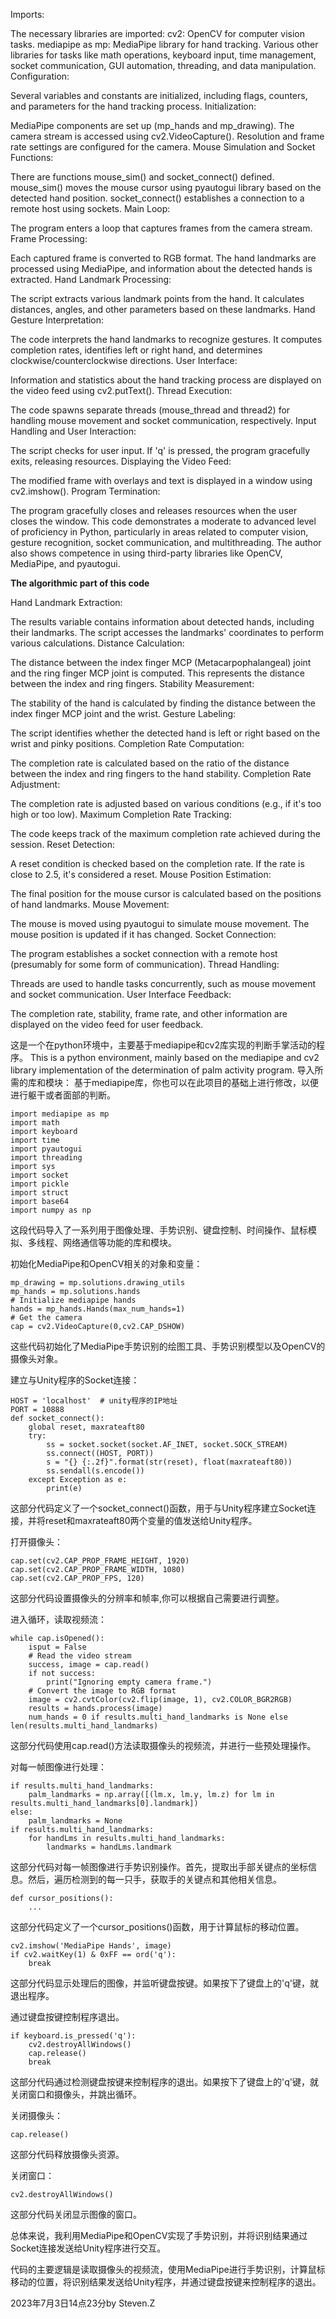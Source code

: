 Imports:

The necessary libraries are imported:
cv2: OpenCV for computer vision tasks.
mediapipe as mp: MediaPipe library for hand tracking.
Various other libraries for tasks like math operations, keyboard input, time management, socket communication, GUI automation, threading, and data manipulation.
Configuration:

Several variables and constants are initialized, including flags, counters, and parameters for the hand tracking process.
Initialization:

MediaPipe components are set up (mp_hands and mp_drawing).
The camera stream is accessed using cv2.VideoCapture().
Resolution and frame rate settings are configured for the camera.
Mouse Simulation and Socket Functions:

There are functions mouse_sim() and socket_connect() defined.
mouse_sim() moves the mouse cursor using pyautogui library based on the detected hand position.
socket_connect() establishes a connection to a remote host using sockets.
Main Loop:

The program enters a loop that captures frames from the camera stream.
Frame Processing:

Each captured frame is converted to RGB format.
The hand landmarks are processed using MediaPipe, and information about the detected hands is extracted.
Hand Landmark Processing:

The script extracts various landmark points from the hand.
It calculates distances, angles, and other parameters based on these landmarks.
Hand Gesture Interpretation:

The code interprets the hand landmarks to recognize gestures.
It computes completion rates, identifies left or right hand, and determines clockwise/counterclockwise directions.
User Interface:

Information and statistics about the hand tracking process are displayed on the video feed using cv2.putText().
Thread Execution:

The code spawns separate threads (mouse_thread and thread2) for handling mouse movement and socket communication, respectively.
Input Handling and User Interaction:

The script checks for user input. If 'q' is pressed, the program gracefully exits, releasing resources.
Displaying the Video Feed:

The modified frame with overlays and text is displayed in a window using cv2.imshow().
Program Termination:

The program gracefully closes and releases resources when the user closes the window.
This code demonstrates a moderate to advanced level of proficiency in Python, particularly in areas related to computer vision, gesture recognition, socket communication, and multithreading. The author also shows competence in using third-party libraries like OpenCV, MediaPipe, and pyautogui.



**The algorithmic part of this code**

Hand Landmark Extraction:

The results variable contains information about detected hands, including their landmarks.
The script accesses the landmarks' coordinates to perform various calculations.
Distance Calculation:

The distance between the index finger MCP (Metacarpophalangeal) joint and the ring finger MCP joint is computed. This represents the distance between the index and ring fingers.
Stability Measurement:

The stability of the hand is calculated by finding the distance between the index finger MCP joint and the wrist.
Gesture Labeling:

The script identifies whether the detected hand is left or right based on the wrist and pinky positions.
Completion Rate Computation:

The completion rate is calculated based on the ratio of the distance between the index and ring fingers to the hand stability.
Completion Rate Adjustment:

The completion rate is adjusted based on various conditions (e.g., if it's too high or too low).
Maximum Completion Rate Tracking:

The code keeps track of the maximum completion rate achieved during the session.
Reset Detection:

A reset condition is checked based on the completion rate. If the rate is close to 2.5, it's considered a reset.
Mouse Position Estimation:

The final position for the mouse cursor is calculated based on the positions of hand landmarks.
Mouse Movement:

The mouse is moved using pyautogui to simulate mouse movement. The mouse position is updated if it has changed.
Socket Connection:

The program establishes a socket connection with a remote host (presumably for some form of communication).
Thread Handling:

Threads are used to handle tasks concurrently, such as mouse movement and socket communication.
User Interface Feedback:

The completion rate, stability, frame rate, and other information are displayed on the video feed for user feedback.


这是一个在python环境中，主要基于mediapipe和cv2库实现的判断手掌活动的程序。
This is a python environment, mainly based on the mediapipe and cv2 library implementation of the determination of palm activity program.
导入所需的库和模块：
基于mediapipe库，你也可以在此项目的基础上进行修改，以便进行躯干或者面部的判断。

```import cv2
import mediapipe as mp
import math
import keyboard
import time
import pyautogui
import threading
import sys
import socket
import pickle
import struct
import base64
import numpy as np
```

这段代码导入了一系列用于图像处理、手势识别、键盘控制、时间操作、鼠标模拟、多线程、网络通信等功能的库和模块。

初始化MediaPipe和OpenCV相关的对象和变量：
```
mp_drawing = mp.solutions.drawing_utils
mp_hands = mp.solutions.hands
# Initialize mediapipe hands
hands = mp_hands.Hands(max_num_hands=1)
# Get the camera
cap = cv2.VideoCapture(0,cv2.CAP_DSHOW)
```
这些代码初始化了MediaPipe手势识别的绘图工具、手势识别模型以及OpenCV的摄像头对象。

建立与Unity程序的Socket连接：

```
HOST = 'localhost'  # unity程序的IP地址
PORT = 10888
def socket_connect():
    global reset, maxrateaft80
    try:
        ss = socket.socket(socket.AF_INET, socket.SOCK_STREAM)
        ss.connect((HOST, PORT))
        s = "{} {:.2f}".format(str(reset), float(maxrateaft80))
        ss.sendall(s.encode())
    except Exception as e:
        print(e)
```
这部分代码定义了一个socket_connect()函数，用于与Unity程序建立Socket连接，并将reset和maxrateaft80两个变量的值发送给Unity程序。

打开摄像头：

```
cap.set(cv2.CAP_PROP_FRAME_HEIGHT, 1920)
cap.set(cv2.CAP_PROP_FRAME_WIDTH, 1080)
cap.set(cv2.CAP_PROP_FPS, 120)
```
这部分代码设置摄像头的分辨率和帧率,你可以根据自己需要进行调整。

进入循环，读取视频流：

```
while cap.isOpened():
    isput = False
    # Read the video stream
    success, image = cap.read()
    if not success:
        print("Ignoring empty camera frame.")
    # Convert the image to RGB format
    image = cv2.cvtColor(cv2.flip(image, 1), cv2.COLOR_BGR2RGB)
    results = hands.process(image)
    num_hands = 0 if results.multi_hand_landmarks is None else len(results.multi_hand_landmarks)
```
这部分代码使用cap.read()方法读取摄像头的视频流，并进行一些预处理操作。

对每一帧图像进行处理：
```
if results.multi_hand_landmarks:
    palm_landmarks = np.array([(lm.x, lm.y, lm.z) for lm in results.multi_hand_landmarks[0].landmark])
else:
    palm_landmarks = None
if results.multi_hand_landmarks:
    for handLms in results.multi_hand_landmarks:
        landmarks = handLms.landmark
```
这部分代码对每一帧图像进行手势识别操作。首先，提取出手部关键点的坐标信息。然后，遍历检测到的每一只手，获取手的关键点和其他相关信息。
```
def cursor_positions():
    ...
```
这部分代码定义了一个cursor_positions()函数，用于计算鼠标的移动位置。

```
cv2.imshow('MediaPipe Hands', image)
if cv2.waitKey(1) & 0xFF == ord('q'):
    break
```
这部分代码显示处理后的图像，并监听键盘按键。如果按下了键盘上的'q'键，就退出程序。

通过键盘按键控制程序退出。

```
if keyboard.is_pressed('q'):
    cv2.destroyAllWindows()
    cap.release()
    break
```
这部分代码通过检测键盘按键来控制程序的退出。如果按下了键盘上的'q'键，就关闭窗口和摄像头，并跳出循环。

关闭摄像头：

```
cap.release()
```
这部分代码释放摄像头资源。

关闭窗口：

```
cv2.destroyAllWindows()
```
这部分代码关闭显示图像的窗口。

总体来说，我利用MediaPipe和OpenCV实现了手势识别，并将识别结果通过Socket连接发送给Unity程序进行交互。

代码的主要逻辑是读取摄像头的视频流，使用MediaPipe进行手势识别，计算鼠标移动的位置，将识别结果发送给Unity程序，并通过键盘按键来控制程序的退出。

2023年7月3日14点23分by Steven.Z

